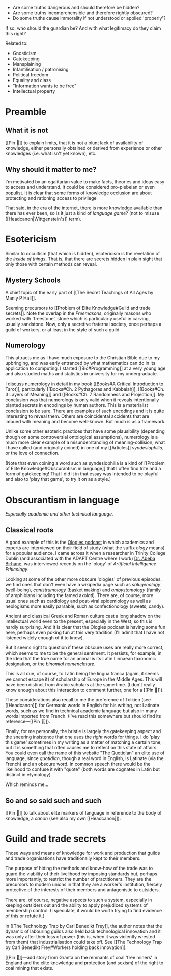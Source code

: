 * Are some truths dangerous and should therefore be hidden?
* Are some truths incomprehensible and therefore rightly obscured?
* Do some truths cause immorality if not understood or applied 'properly'?

If so, who should the guardian be? And with what legitimacy do they claim this right?

Related to:
* Gnosticism
* Gatekeeping
* Mansplaining
* Infantilisation / patronising
* Political freedom
* Equality and class
* "Information wants to be free"
* Intellectual property

# Preamble

## What it is not

[[Pin 📌]] to explain limits, that it is not a blunt lack of availability of knowledge, either personally obtained or derived from experience or other knowledges (i.e. what isn't yet known), etc.

## Why should it matter to me?

I'm motivated by an egalitarian value to make facts, theories and ideas easy to access and understand. It could be considered pro-plebeian or even populist. It is clear that some forms of knowledge occlusion are about protecting and rationing access to privilege

That said, in the era of the internet, there is more knowledge available than there has ever been, so is it just a kind of *language game*? (not to misuse [[Headcanon|Wittgenstein's]] term).

# Esotericism

Similar to occultism (that which is hidden), esotericism is the revelation of the _inside of things_. That is, that there are secrets hidden in plain sight that only those with certain methods can reveal.

## Mystery Schools

A chief topic of the early part of [[The Secret Teachings of All Ages by Manly P Hall]].

Seeming precursors to [[Problem of Elite Knowledge#Guild and trade secrets]]. Note the overlap in the *Freemasons*, originally masons who worked with 'freestone', stone which is particularly useful in carving, usually sandstone. Now, only a secretive fraternal society, once perhaps a guild of workers, or at least in the style of such a guild.

## Numerology

This attracts me as I have much exposure to the Christian Bible due to my upbringing, and was early entranced by what mathematics can do in its application to computing. I started [[Bio#Programming]] at a very young age and also studied maths and statistics in university for my undergraduate.

I discuss numerology in detail in my book [[Books#A Critical Introduction to Tarot]], particularly [[Books#Ch. 2 Pythagoras and Kabbalah]], [[Books#Ch. 3 Layers of Meaning]] and [[Books#Ch. 7 Randomness and Projection]]. My conclusion was that numerology is only valid when it reveals intentionally planted secrets in encodings by human authors. This is a materialist conclusion to be sure. There are examples of such encodings and it is quite interesting to reveal them. Others are coincidental accidents that are imbued with meaning and become well-known. But much is as a framework.

Unlike some other esoteric practices that have some plausibility (depending though on some controversial ontological assumptions), numerology is a much more clear example of a misunderstanding of meaning-collision, what I have called (and originally coined) in one of my [[Articles]] *syndesiophilia*, or the love of connection.

(Note that even coining a word such as syndesiophilia is a kind of [[Problem of Elite Knowledge#Obscurantism in language]] that I often find trite and a form of gatekeeping! That I did it in that essay was intended to be playful and also to 'play that game', to try it on as a style.)

# Obscurantism in language

*Especially academic and other technical language.*

## Classical roots

A good example of this is the [Ologies podcast](https://www.alieward.com/ologies) in which academics and experts are interviewed on their field of study (what the suffix *ology* means) for a popular audience. I came across it when a researcher in Trinity College Dublin (and associated with the ADAPT Centre where I work) [Dr. Abeba Birhane](https://www.alieward.com/ologies/artificialintelligenceethicology), was interviewed recently on the 'ology' of *Artificial Intelligence Ethicology*.

Looking at some of the other more obscure 'ologies' of previous episodes, we find ones that don't even have a wikipedia page such as *salugenology* (well-being), *canistrumology* (basket making) and *ambystomology* (family of amphibians including the famed axolotl). There are, of course, more usual ones such as cardiology and post-viral epidemiology as well as neologisms more easily parsable, such as confectionology (sweets, candy).

Ancient and classical Greek and Roman culture cast a long shadow on the intellectual world even to the present, especially in the West, so this is hardly surprising. And it is clear that the Ologies podcast is having some fun here, perhaps even poking fun at this very tradition (I'll admit that I have not listened widely enough of it to know).

But it seems right to question if these obscure uses are really more correct, which seems to me to be the general sentiment. It persists, for example, in the idea that the true name for an animal is its Latin Linnaean taxonomic designation, or the *binomial nomenclature*.

This is all due, of course, to Latin being the lingua franca (again, it seems we cannot escape it) of scholarship of Europe in the Middle Ages. This will have been distinct from Arabic scholars at the same time. (I don't really know enough about this interaction to comment further, one for a [[Pin 📌]]).

These considerations also recall to me the preference of Tolkien (see [[Headcanon]]) for Germanic words in English for his writing, not Latinate words, such as we find in technical academic language but also in many words imported from French. (I've read this somewhere but should find its reference—[[Pin 📌]]).

Finally, for me personally, the bristle is largely the gatekeeping aspect and the sneering insistence that one uses the _right_ words for things. I do 'play this game' sometimes in my writing as a matter of matching a certain tone, but it is something that often causes me to reflect on this state of affairs. You could even call the name of this website "The Quotidian" an elite use of language, since *quotidian*, though a real word in English, is Latinate (via the French) and an obscure word. In common speech there would be the likelihood to confuse it with "quote" (both words are cognates in Latin but distinct in etymology).

Which reminds me...

## So and so said such and such

[[Pin 📌]] to talk about elite markers of language in reference to the body of knowledge, a *canon* (see also my own [[Headcanon]]).

# Guild and trade secrets

Those ways and means of knowledge for work and production that guilds and trade organisations have traditionally kept to their members.

The purpose of hiding the methods and know-how of the trade was to guard the viability of their livelihood by imposing standards but, perhaps more importantly, to restrict the number of practitioners. They are the precursors to modern unions in that they are a worker's institution, fiercely protective of the interests of their members and antagonistic to outsiders.

There are, of course, negative aspects to such a system, especially in keeping outsiders out and the ability to apply prejudiced systems of membership control. (I speculate, it would be worth trying to find evidence of this or refute it.)

In [[The Technology Trap by Carl Benedikt Frey]], the author notes that the dynamic of labouring guilds also held back technological innovation and it was only after their loss of power (this is, when it was violently wrested from them) that industrialisation could take off. See [[The Technology Trap by Carl Benedikt Frey#Workers holding back innovation]].

[[Pin 📌]]—add story from Granta on the remnants of coal 'free miners' in England and the elite knowledge and protection (and sexism) of the right to coal mining that exists.
